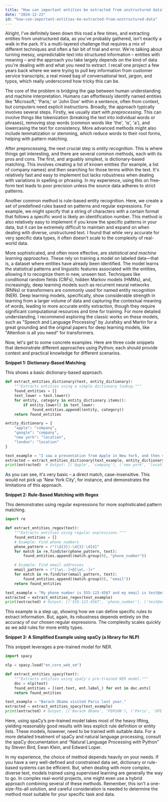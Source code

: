 ```yaml
---
title: "How can important entities be extracted from unstructured data?"
date: "2024-12-23"
id: "how-can-important-entities-be-extracted-from-unstructured-data"
---
```


Alright,  I've definitely been down this road a few times, and extracting entities from unstructured data, as you've probably gathered, isn't exactly a walk in the park. It's a multi-layered challenge that requires a mix of different techniques and often a fair bit of trial and error. We're talking about turning messy, unpredictable text into structured information – entities with meaning – and the approach you take largely depends on the kind of data you're dealing with and what you need to extract. I recall one project a few years back where we were trying to pull key information from customer service transcripts; a real mixed bag of conversational text, jargon, and typos, which really underscored how tricky this can be.

The core of the problem is bridging the gap between human understanding and machine interpretation. Humans can effortlessly identify named entities like 'Microsoft,' 'Paris,' or 'John Doe' within a sentence, often from context, but computers need explicit instructions. Broadly, the approach typically involves several steps. Firstly, we usually start with *preprocessing*. This can involve things like tokenization (breaking the text into individual words or phrases), removing stop words (common words like 'the', 'is', 'a'), and lowercasing the text for consistency. More advanced methods might also include lemmatization or stemming, which reduce words to their root forms, helping with pattern matching.

After preprocessing, the next crucial step is *entity recognition*. This is where things get interesting, and there are several common methods, each with its pros and cons. The first, and arguably simplest, is dictionary-based matching. This involves creating a list of known entities (for example, a list of company names) and then searching for those terms within the text. It's relatively fast and easy to implement but lacks robustness when dealing with variations in spelling or phrasing. In my experience, using this on free-form text leads to poor precision unless the source data adheres to strict patterns.

Another common method is rule-based entity recognition. Here, we create a set of predefined rules based on patterns and regular expressions. For example, we might specify that a string of characters with a certain format that follows a specific word is likely an identification number. This method is also relatively easy to implement if you know the specific patterns in your data, but it can be extremely difficult to maintain and expand on when dealing with diverse, unstructured text. I found that while very accurate for very specific data types, it often doesn't scale to the complexity of real-world data.

More sophisticated, and often more effective, are *statistical and machine learning approaches*. These rely on training a model on labeled data—that is, a dataset where entities have already been identified. The model learns the statistical patterns and linguistic features associated with the entities, allowing it to recognize them in new, unseen text. Techniques like conditional random fields (CRFs), hidden Markov models (HMMs), and, increasingly, deep learning models such as recurrent neural networks (RNNs) or transformers are commonly used for named entity recognition (NER). Deep learning models, specifically, show considerable strength in learning from a larger volume of data and capturing the contextual meaning of words, leading to more accurate entity extraction, though they require significant computational resources and time for training. For more detailed understanding, I recommend exploring the classic works on these models, such as "Speech and Language Processing" by Jurafsky and Martin for a great grounding and the original papers for deep learning models, like "Attention is all you need" for transformers.

Now, let's get to some concrete examples. Here are three code snippets that demonstrate different approaches using Python; each should provide context and practical knowledge for different scenarios.

**Snippet 1: Dictionary-Based Matching**

This shows a basic dictionary-based approach.

```python
def extract_entities_dictionary(text, entity_dictionary):
    """Extracts entities using a simple dictionary lookup."""
    found_entities = []
    text_lower = text.lower()
    for entity, category in entity_dictionary.items():
        if entity.lower() in text_lower:
            found_entities.append((entity, category))
    return found_entities

entity_dictionary = {
    "apple": "company",
    "google": "company",
    "new york": "location",
    "london": "location"
}

text_example = "I saw a presentation from Apple in New York, and then visited Google."
extracted = extract_entities_dictionary(text_example, entity_dictionary)
print(extracted)  # Output: [('Apple', 'company'), ('new york', 'location'), ('Google', 'company')]
```

As you can see, it's very basic – a direct match, case-insensitive. This would not pick up 'New York City', for instance, and demonstrates the limitations of this approach.

**Snippet 2: Rule-Based Matching with Regex**

This demonstrates using regular expressions for more sophisticated pattern matching.

```python
import re

def extract_entities_regex(text):
    """Extracts entities using regular expressions."""
    found_entities = []
    # Example: Find phone numbers
    phone_pattern = r"(\d{3})-\d{3}-\d{4}"
    for match in re.finditer(phone_pattern, text):
        found_entities.append((match.group(0), "phone_number"))

    # Example: Find email addresses
    email_pattern = r"[\w\.-]+@[\w\.-]+"
    for match in re.finditer(email_pattern, text):
        found_entities.append((match.group(0), "email"))
    return found_entities

text_example = "My phone number is 555-123-4567 and my email is test@example.com"
extracted = extract_entities_regex(text_example)
print(extracted) # Output: [('555-123-4567', 'phone_number'), ('test@example.com', 'email')]
```
This example is a step up, showing how we can define specific rules to extract information. But, again, its robustness depends entirely on the accuracy of our chosen regular expressions. The complexity scales quickly as we add rules for more entity types.

**Snippet 3: A Simplified Example using spaCy (a library for NLP)**

This snippet leverages a pre-trained model for NER.

```python
import spacy

nlp = spacy.load("en_core_web_sm")

def extract_entities_spacy(text):
    """Extracts entities using spaCy's pre-trained NER model."""
    doc = nlp(text)
    found_entities = [(ent.text, ent.label_) for ent in doc.ents]
    return found_entities

text_example = "Barack Obama visited Paris last year."
extracted = extract_entities_spacy(text_example)
print(extracted) # Output: [('Barack Obama', 'PERSON'), ('Paris', 'GPE'), ('last year', 'DATE')]
```

Here, using spaCy’s pre-trained model takes most of the heavy lifting, yielding reasonably good results with less explicit rule definition or entity lists. These models, however, need to be trained with suitable data. For a more detailed treatment of spaCy and natural language processing, consult the spaCy documentation and “Natural Language Processing with Python” by Steven Bird, Ewan Klein, and Edward Loper.

In my experience, the choice of method depends heavily on your needs. If you have a very well-defined and constrained data set, dictionary or rule-based systems can be efficient. But, when dealing with more complex, diverse text, models trained using supervised learning are generally the way to go. In complex real-world projects, one might even use a hybrid approach combining several of these methods. Remember, this isn't a one-size-fits-all solution, and careful consideration is needed to determine the method most suitable for your specific task and data.
